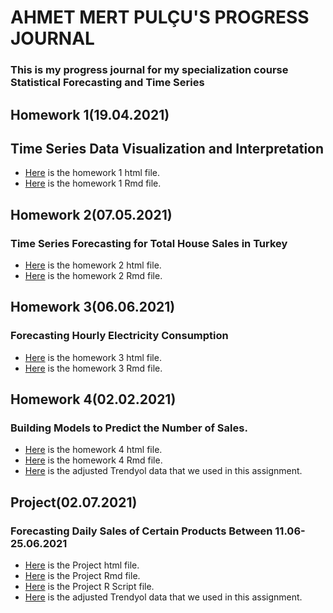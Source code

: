 # AHMET MERT PULÇU'S PROGRESS JOURNAL
### This is my progress journal for my specialization course Statistical Forecasting and Time Series
## Homework 1(19.04.2021)
## Time Series Data Visualization and Interpretation
+ [Here](files1/Ahmet_Mert_Pulcu_HW1.html) is the homework 1 html file.
+ [Here](files1/Ahmet_Mert_Pulcu_HW1.Rmd) is the homework 1 Rmd file.
## Homework 2(07.05.2021)
### Time Series Forecasting for Total House Sales in Turkey 
+ [Here](files1/Ahmet_Mert_Pulcu_HW2.html) is the homework 2 html file.
+ [Here](files1/Ahmet_Mert_Pulcu_HW2.Rmd) is the homework 2 Rmd file.
## Homework 3(06.06.2021)
### Forecasting Hourly Electricity Consumption 
+ [Here](files1/Ahmet_Mert_Pulcu_HW3.html) is the homework 3 html file.
+ [Here](files1/Ahmet_Mert_Pulcu_HW3.Rmd) is the homework 3 Rmd file.
## Homework 4(02.02.2021)
### Building Models to Predict the Number of Sales.
+ [Here](files/Ahmet_Mert_Pulçu_HW4.html) is the homework 4 html file.
+ [Here](files/Ahmet_Mert_Pulçu_HW4.Rmd) is the homework 4 Rmd file.
+ [Here](files/g13.xlsx) is the adjusted Trendyol data that we used in this assignment.
## Project(02.07.2021)
### Forecasting Daily Sales of Certain Products Between 11.06-25.06.2021
+ [Here](files/Project.html) is the Project html file.
+ [Here](files/Project.Rmd) is the Project Rmd file.
+ [Here](files/Project.R) is the Project R Script file.
+ [Here](files/g13.xlsx) is the adjusted Trendyol data that we used in this assignment.
